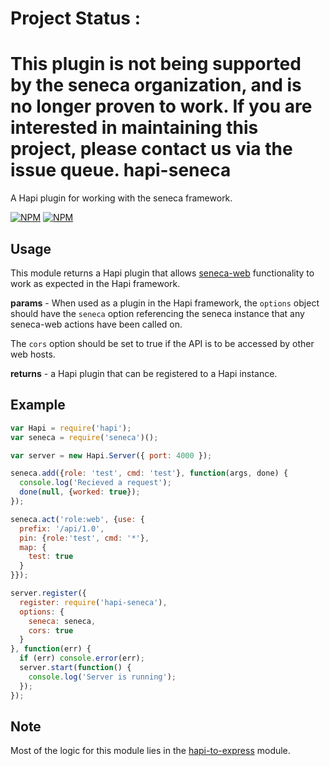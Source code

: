 # Project Status :
This plugin is not being supported by the seneca organization,  and is no longer proven to work.
If you are interested in maintaining this project, please contact us via the issue queue.
hapi-seneca
===========

A Hapi plugin for working with the seneca framework.

[![NPM](https://nodei.co/npm/hapi-seneca.png)](https://nodei.co/npm/hapi-seneca/)
[![NPM](https://nodei.co/npm-dl/hapi-seneca.png)](https://nodei.co/npm-dl/hapi-seneca/)

Usage
-----

This module returns a Hapi plugin that allows [seneca-web](https://github.com/rjrodger/seneca-web) functionality to work as expected in the Hapi framework.

**params** - When used as a plugin in the Hapi framework, the `options` object should have the `seneca` option referencing the seneca instance that any seneca-web actions have been called on.

The `cors` option should be set to true if the API is to be accessed by other web hosts.

**returns** - a Hapi plugin that can be registered to a Hapi instance.

Example
-------

```JavaScript
var Hapi = require('hapi');
var seneca = require('seneca')();

var server = new Hapi.Server({ port: 4000 });

seneca.add({role: 'test', cmd: 'test'}, function(args, done) {
  console.log('Recieved a request');
  done(null, {worked: true});
});

seneca.act('role:web', {use: {
  prefix: '/api/1.0',
  pin: {role:'test', cmd: '*'},
  map: {
    test: true
  }
}});

server.register({
  register: require('hapi-seneca'),
  options: {
    seneca: seneca,
    cors: true
  }
}, function(err) {
  if (err) console.error(err);
  server.start(function() {
    console.log('Server is running');
  });
});
```

Note
----

Most of the logic for this module lies in the [hapi-to-express](https://github.com/jrpruit1/hapi-to-express) module.
